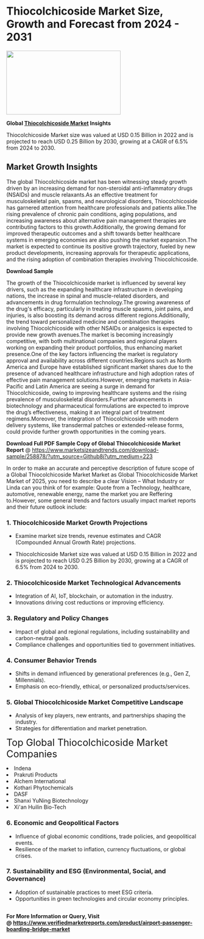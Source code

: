 <H1>Thiocolchicoside Market Size, Growth and Forecast from 2024 - 2031</H1><img class="aligncenter size-medium wp-image-584254" src="https://thirdeyenews.in/wp-content/uploads/2024/09/Global-Market-Research-300x168.jpeg" alt="" width="300" height="168" /><p><strong>Global&nbsp;<a href="https://www.marketsizeandtrends.com/download-sample/258878/?utm_source=Github8j?utm_medium=223">Thiocolchicoside Market</a> Insights</strong></p><p>Thiocolchicoside Market size was valued at USD 0.15 Billion in 2022 and is projected to reach USD 0.25 Billion by 2030, growing at a CAGR of 6.5% from 2024 to 2030.</p><p><h2>Market Growth Insights</h2> <p>The global Thiocolchicoside market has been witnessing steady growth driven by an increasing demand for non-steroidal anti-inflammatory drugs (NSAIDs) and muscle relaxants.As an effective treatment for musculoskeletal pain, spasms, and neurological disorders, Thiocolchicoside has garnered attention from healthcare professionals and patients alike.The rising prevalence of chronic pain conditions, aging populations, and increasing awareness about alternative pain management therapies are contributing factors to this growth.Additionally, the growing demand for improved therapeutic outcomes and a shift towards better healthcare systems in emerging economies are also pushing the market expansion.The market is expected to continue its positive growth trajectory, fueled by new product developments, increasing approvals for therapeutic applications, and the rising adoption of combination therapies involving Thiocolchicoside.</p> <p><strong>Download Sample</strong></p> <p>The growth of the Thiocolchicoside market is influenced by several key drivers, such as the expanding healthcare infrastructure in developing nations, the increase in spinal and muscle-related disorders, and advancements in drug formulation technology.The growing awareness of the drug's efficacy, particularly in treating muscle spasms, joint pains, and injuries, is also boosting its demand across different regions.Additionally, the trend toward personalized medicine and combination therapies involving Thiocolchicoside with other NSAIDs or analgesics is expected to provide new growth avenues.The market is becoming increasingly competitive, with both multinational companies and regional players working on expanding their product portfolios, thus enhancing market presence.One of the key factors influencing the market is regulatory approval and availability across different countries.Regions such as North America and Europe have established significant market shares due to the presence of advanced healthcare infrastructure and high adoption rates of effective pain management solutions.However, emerging markets in Asia-Pacific and Latin America are seeing a surge in demand for Thiocolchicoside, owing to improving healthcare systems and the rising prevalence of musculoskeletal disorders.Further advancements in biotechnology and pharmaceutical formulations are expected to improve the drug’s effectiveness, making it an integral part of treatment regimens.Moreover, the integration of Thiocolchicoside with modern delivery systems, like transdermal patches or extended-release forms, could provide further growth opportunities in the coming years.<p><span class=""><strong>Download Full PDF Sample Copy of Global Thiocolchicoside Market Report</strong> @ <a href="https://www.marketsizeandtrends.com/download-sample/258878/?utm_source=Github8j?utm_medium=223" target="_blank">https://www.marketsizeandtrends.com/download-sample/258878/?utm_source=Github8j?utm_medium=223</a></span></p><p>In order to make an accurate and perceptive description of future scope of a Global&nbsp;Thiocolchicoside Market Market as Global&nbsp;Thiocolchicoside Market Market of 2025, you need to describe a clear Vision &ndash; What Industry or Linda can you think of for example: Quote from a Technology, healthcare, automotive, renewable energy, name the market you are Reffering to.However, some general trends and factors usually impact market reports and their future outlook include:</p><h3>1.&nbsp;<strong>Thiocolchicoside Market Growth Projections</strong></h3><ul><li>Examine market size trends, revenue estimates and CAGR (Compounded Annual Growth Rate) projections.</li><li><p>Thiocolchicoside Market size was valued at USD 0.15 Billion in 2022 and is projected to reach USD 0.25 Billion by 2030, growing at a CAGR of 6.5% from 2024 to 2030.</p></li></ul><h3>2.&nbsp;<strong>Thiocolchicoside Market Technological Advancements</strong></h3><ul><li>Integration of AI, IoT, blockchain, or automation in the industry.</li><li>Innovations driving cost reductions or improving efficiency.</li></ul><h3>3.&nbsp;<strong>Regulatory and Policy Changes</strong></h3><ul><li>Impact of global and regional regulations, including sustainability and carbon-neutral goals.</li><li>Compliance challenges and opportunities tied to government initiatives.</li></ul><h3>4.&nbsp;<strong>Consumer Behavior Trends</strong></h3><ul><li>Shifts in demand influenced by generational preferences (e.g., Gen Z, Millennials).</li><li>Emphasis on eco-friendly, ethical, or personalized products/services.</li></ul><h3>5.&nbsp;<strong>Global Thiocolchicoside Market Competitive Landscape</strong></h3><ul><li>Analysis of key players, new entrants, and partnerships shaping the industry.</li><li>Strategies for differentiation and market penetration.</li></ul><p data-pm-slice="1 1 []"><span style="color: inherit; font-family: inherit; font-size: 25px;">Top Global Thiocolchicoside Market Companies</span></p><div class="" data-test-id=""><p><li>Indena</li><li> Prakruti Products</li><li> Alchem International</li><li> Kothari Phytochemicals</li><li> DASF</li><li> Shanxi YuNing Biotechnology</li><li> Xi'an Huilin Bio-Tech</li></p></div><h3>6.&nbsp;<strong>Economic and Geopolitical Factors</strong></h3><ul><li>Influence of global economic conditions, trade policies, and geopolitical events.</li><li>Resilience of the market to inflation, currency fluctuations, or global crises.</li></ul><h3>7.&nbsp;<strong>Sustainability and ESG (Environmental, Social, and Governance)</strong></h3><ul><li>Adoption of sustainable practices to meet ESG criteria.</li><li>Opportunities in green technologies and circular economy principles.</li></ul><h2><strong style="font-size: 14px;">For More Information or Query, Visit @&nbsp;</strong><a style="background-color: #ffffff; font-size: 14px;" href="https://www.marketsizeandtrends.com/report/thiocolchicoside-market/" target="_blank">https://www.verifiedmarketreports.com/product/airport-passenger-boarding-bridge-market</a></h2>